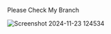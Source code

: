 Please Check My Branch

![Screenshot 2024-11-23 124534](https://github.com/user-attachments/assets/e4efc77a-09e6-4a0d-ac75-71e2aa13ae7c)

